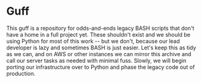 # Guff
This guff is a repository for odds-and-ends legacy BASH scripts that don't have a home in a full project yet. These shouldn't exist and we should be using Python for most of this work -- but we don't, because our lead developer is lazy and sometimes BASH is just easier. Let's keep this as tidy as we can, and on AWS or other instances we can mirror this archive and call our server tasks as needed with minimal fuss. Slowly, we will begin porting our infrastructure over to Python and phase the legacy code out of production.
